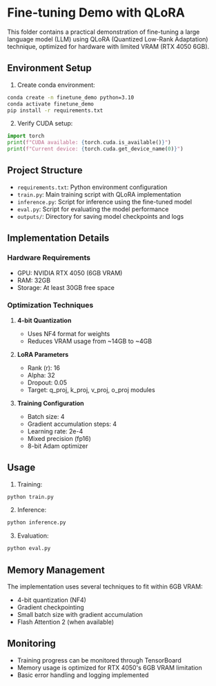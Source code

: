 # Fine-tuning Demo with QLoRA

This folder contains a practical demonstration of fine-tuning a large language model (LLM) using QLoRA (Quantized Low-Rank Adaptation) technique, optimized for hardware with limited VRAM (RTX 4050 6GB).

## Environment Setup

1. Create conda environment:
```bash
conda create -n finetune_demo python=3.10
conda activate finetune_demo
pip install -r requirements.txt
```

2. Verify CUDA setup:
```python
import torch
print(f"CUDA available: {torch.cuda.is_available()}")
print(f"Current device: {torch.cuda.get_device_name(0)}")
```

## Project Structure

- `requirements.txt`: Python environment configuration
- `train.py`: Main training script with QLoRA implementation
- `inference.py`: Script for inference using the fine-tuned model
- `eval.py`: Script for evaluating the model performance
- `outputs/`: Directory for saving model checkpoints and logs

## Implementation Details

### Hardware Requirements
- GPU: NVIDIA RTX 4050 (6GB VRAM)
- RAM: 32GB
- Storage: At least 30GB free space

### Optimization Techniques
1. **4-bit Quantization**
   - Uses NF4 format for weights
   - Reduces VRAM usage from ~14GB to ~4GB

2. **LoRA Parameters**
   - Rank (r): 16
   - Alpha: 32
   - Dropout: 0.05
   - Target: q_proj, k_proj, v_proj, o_proj modules

3. **Training Configuration**
   - Batch size: 4
   - Gradient accumulation steps: 4
   - Learning rate: 2e-4
   - Mixed precision (fp16)
   - 8-bit Adam optimizer

## Usage

1. Training:
```bash
python train.py
```

2. Inference:
```bash
python inference.py
```
3. Evaluation:
```bash
python eval.py
```
## Memory Management

The implementation uses several techniques to fit within 6GB VRAM:
- 4-bit quantization (NF4)
- Gradient checkpointing
- Small batch size with gradient accumulation
- Flash Attention 2 (when available)

## Monitoring

- Training progress can be monitored through TensorBoard
- Memory usage is optimized for RTX 4050's 6GB VRAM limitation
- Basic error handling and logging implemented
